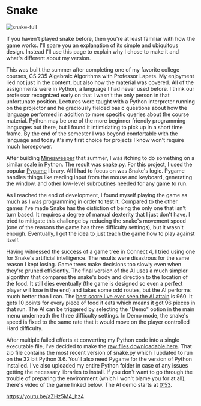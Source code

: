 # Snake
![snake-full](https://github.com/mkennedm/Snake/assets/8769212/a1d2b337-3b80-449d-ae5c-7cf849c1fdf3)

If you haven't played snake before, then you're at least familiar with how the game works. I'll spare you an explanation of its simple and ubiquitous design. Instead I'll use this page to explain why I chose to make it and what's different about my version.

This was built the summer after completing one of my favorite college courses, CS 235 Algebraic Algorithms with Professor Lapets. My enjoyment lied not just in the content, but also how the material was covered. All of the assignments were in Python, a language I had never used before. I think our professor recognized early on that I wasn't the only person in that unfortunate position. Lectures were taught with a Python interpreter running on the projector and he graciously fielded basic questions about how the language performed in addition to more specific queries about the course material. Python may be one of the more beginner friendly programming languages out there, but I found it intimidating to pick up in a short time frame. By the end of the semester I was beyond comfortable with the language and today it's my first choice for projects I know won't require much horsepower.

After building [Minesweeper](https://github.com/mkennedm/Minesweeper) that summer, I was itching to do something on a similar scale in Python. The result was snake.py. For this project, I used the popular [Pygame](https://www.pygame.org/) library. All I had to focus on was Snake's logic. Pygame handles things like reading input from the mouse and keyboard, generating the window, and other low-level subroutines needed for any game to run.

As I reached the end of development, I found myself playing the game as much as I was programming in order to test it. Compared to the other games I've made Snake has the distiction of being the only one that isn't turn based. It requires a degree of manual dexterity that I just don't have. I tried to mitigate this challenge by reducing the snake's movement speed (one of the reasons the game has three difficulty settings), but it wasn't enough. Eventually, I got the idea to just teach the game how to play against itself.

Having witnessed the success of a game tree in Connect 4, I tried using one for Snake's artificial intelligence. The results were disastrous for the same reason I kept losing. Game trees make decisions too slowly even when they're pruned efficiently. The final version of the AI uses a much simpler algorithm that compares the snake's body and direction to the location of the food. It still dies eventually (the game is designed so even a perfect player will lose in the end) and takes some odd routes, but the AI performs much better than I can. The [best score I've ever seen the AI attain](https://github.com/mkennedm/Snake/blob/master/ai_comparison.txt) is 960. It gets 10 points for every piece of food it eats which means it got 96 pieces in that run. The AI can be triggered by selecting the "Demo" option in the main menu underneath the three difficulty settings. In Demo mode, the snake's speed is fixed to the same rate that it would move on the player controlled Hard difficulty.

After multiple failed efferts at converting my Python code into a single executable file, I've decided to make the [raw files downloadable here](https://github.com/mkennedm/Snake/blob/master/snake.zip).  That zip file contains the most recent version of snake.py which I updated to run on the 32 bit Python 3.6. You'll also need Pygame for the version of Python installed. I've also uploaded my entire Python folder in case of any issues getting the necessary libraries to install. If you don't want to go through the trouble of preparing the environment (which I won't blame you for at all), there's video of the game linked below. The AI demo starts at [0:53](https://youtu.be/aZHz5M4_hz4?t=53).

https://youtu.be/aZHz5M4_hz4

